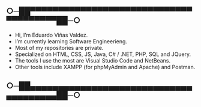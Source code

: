 
## ○─██▀▀▀▀▀▀▀▀▀▀▀▀▀▀▀▀▀▀▀▀▀▀▀▀▀▀▀▀▀▀▀▀▀▀▀▀▀▀██─○
- Hi, I’m Eduardo Viñas Valdez.
- I’m currently learning Software Engineerieng.
- Most of my repositories are private.
- Specialized on HTML, CSS, JS, Java, C# / .NET, PHP, SQL and JQuery.
- The tools I use the most are Visual Studio Code and NetBeans.
- Other tools include XAMPP (for phpMyAdmin and Apache) and Postman.
## ○─██▄▄▄▄▄▄▄▄▄▄▄▄▄▄▄▄▄▄▄▄▄▄▄▄▄▄▄▄▄▄▄▄▄▄▄▄▄▄██─○

<!---
PLACEHOLDER
--->
